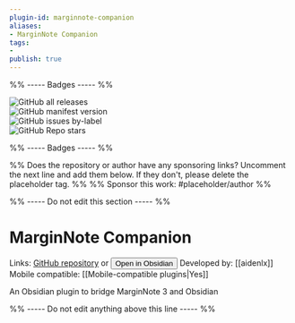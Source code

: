 ```yaml
---
plugin-id: marginnote-companion
aliases:
- MarginNote Companion
tags: 
- 
publish: true
---
```


%% ----- Badges ----- %%

![GitHub all releases](https://img.shields.io/github/downloads/aidenlx/marginnote-companion/total?color=573E7A&logo=github&style=for-the-badge)   
![GitHub manifest version](https://img.shields.io/github/manifest-json/v/aidenlx/marginnote-companion?color=573E7A&logo=github&style=for-the-badge)   
![GitHub issues by-label](https://img.shields.io/github/issues/aidenlx/marginnote-companion/help%20wanted?color=573E7A&logo=github&style=for-the-badge)   
![GitHub Repo stars](https://img.shields.io/github/stars/aidenlx/marginnote-companion?color=573E7A&logo=github&style=for-the-badge)

%% ----- Badges ----- %%

%% Does the repository or author have any sponsoring links? Uncomment the next line and add them below. If they don't, please delete the placeholder tag. %%
%% Sponsor this work: #placeholder/author %%

%% ----- Do not edit this section ----- %%

# MarginNote Companion

Links: [GitHub repository](https://github.com/aidenlx/marginnote-companion) or [<button id=HH>Open in Obsidian</button>](obsidian://goto-plugin?id=marginnote-companion)
Developed by: [[aidenlx]]
Mobile compatible: [[Mobile-compatible plugins|Yes]]

An Obsidian plugin to bridge MarginNote 3 and Obsidian

%% ----- Do not edit anything above this line ----- %% 
